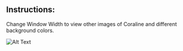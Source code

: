 ## Instructions:

Change Window Width to view other images of Coraline and different background colors.

![Alt Text](https://media.giphy.com/media/KcmqmK8vvvhni/giphy.gif)
